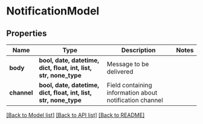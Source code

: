 # NotificationModel


## Properties
Name | Type | Description | Notes
------------ | ------------- | ------------- | -------------
**body** | **bool, date, datetime, dict, float, int, list, str, none_type** | Message to be delivered | 
**channel** | **bool, date, datetime, dict, float, int, list, str, none_type** | Field containing information about notification channel | 

[[Back to Model list]](../README.md#documentation-for-models) [[Back to API list]](../README.md#documentation-for-api-endpoints) [[Back to README]](../README.md)


